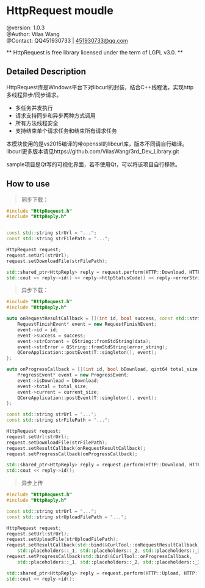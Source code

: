 HttpRequest moudle
======================================================
@version: 1.0.3  
@Author: Vilas Wang  
@Contact: QQ451930733 | 451930733@qq.com  


** HttpRequest is free library licensed under the term of LGPL v3.0. **



## Detailed Description


HttpRequest库是Windows平台下对libcurl的封装，结合C++线程池，实现http多线程异步/同步请求。
- 多任务并发执行
- 请求支持同步和异步两种方式调用
- 所有方法线程安全
- 支持结束单个请求任务和结束所有请求任务

本模块使用的是vs2015编译的带openssl的libcurl库，版本不同请自行编译。 
libcurl更多版本请见https://github.com/VilasWang/3rd_Dev_Library.git
 
sample项目是Qt写的可视化界面，若不使用Qt，可以将该项目自行移除。


## How to use

>同步下载：
> 

```cpp
#include "HttpRequest.h"
#include "HttpReply.h"


const std::string strUrl = "...";
const std::string strFilePath = "...";

HttpRequest request;
request.setUrl(strUrl);
request.setDownloadFile(strFilePath);

std::shared_ptr<HttpReply> reply = request.perform(HTTP::Download, HTTP::Sync);
std::cout << reply->id() << reply->httpStatusCode() << reply->errorString() << reply->readAll() << std::endl;
```

>异步下载：
> 

```cpp
#include "HttpRequest.h"
#include "HttpReply.h"

auto onRequestResultCallback = [](int id, bool success, const std::string& data, const std::string& error_string) {
    RequestFinishEvent* event = new RequestFinishEvent;
    event->id = id;
    event->success = success;
    event->strContent = QString::fromStdString(data);
    event->strError = QString::fromStdString(error_string);
    QCoreApplication::postEvent(T::singleton(), event);
};

auto onProgressCallback = [](int id, bool bDownload, qint64 total_size, qint64 current_size) {
    ProgressEvent* event = new ProgressEvent;
    event->isDownload = bDownload;
    event->total = total_size;
    event->current = current_size;
    QCoreApplication::postEvent(T::singleton(), event);
};

const std::string strUrl = "...";
const std::string strFilePath = "...";

HttpRequest request;
request.setUrl(strUrl);
request.setDownloadFile(strFilePath);
request.setResultCallback(onRequestResultCallback);
request.setProgressCallback(onProgressCallback);

std::shared_ptr<HttpReply> reply = request.perform(HTTP::Download, HTTP::Async);
std::cout << reply->id();
```


>异步上传
>

```cpp
#include "HttpRequest.h"
#include "HttpReply.h"

const std::string strUrl = "...";
const std::string strUploadFilePath = "...";

HttpRequest request;
request.setUrl(strUrl);
request.setUploadFile(strUploadFilePath);
request.setResultCallback(std::bind(&CurlTool::onRequestResultCallback, 
	std::placeholders::_1, std::placeholders::_2, std::placeholders::_3, std::placeholders::_4));
request.setProgressCallback(std::bind(&CurlTool::onProgressCallback, 
	std::placeholders::_1, std::placeholders::_2, std::placeholders::_3));

std::shared_ptr<HttpReply> reply = request.perform(HTTP::Upload, HTTP::Async);
std::cout << reply->id();
```

